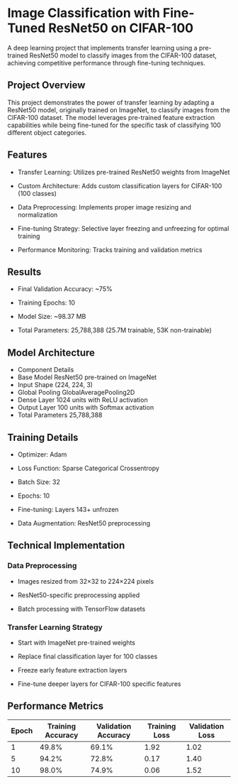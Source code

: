 # Image Classification with Fine-Tuned ResNet50 on CIFAR-100

A deep learning project that implements transfer learning using a pre-trained ResNet50 model to classify images from the CIFAR-100 dataset, achieving competitive performance through fine-tuning techniques.

## Project Overview
This project demonstrates the power of transfer learning by adapting a ResNet50 model, originally trained on ImageNet, to classify images from the CIFAR-100 dataset. The model leverages pre-trained feature extraction capabilities while being fine-tuned for the specific task of classifying 100 different object categories.

## Features
- Transfer Learning: Utilizes pre-trained ResNet50 weights from ImageNet

- Custom Architecture: Adds custom classification layers for CIFAR-100 (100 classes)

- Data Preprocessing: Implements proper image resizing and normalization

- Fine-tuning Strategy: Selective layer freezing and unfreezing for optimal training

- Performance Monitoring: Tracks training and validation metrics

## Results
- Final Validation Accuracy: ~75%

- Training Epochs: 10

- Model Size: ~98.37 MB

- Total Parameters: 25,788,388 (25.7M trainable, 53K non-trainable)

## Model Architecture
- Component	Details
- Base Model	ResNet50 pre-trained on ImageNet
- Input Shape	(224, 224, 3)
- Global Pooling	GlobalAveragePooling2D
- Dense Layer	1024 units with ReLU activation
- Output Layer	100 units with Softmax activation
- Total Parameters	25,788,388
## Training Details
- Optimizer: Adam

- Loss Function: Sparse Categorical Crossentropy

- Batch Size: 32

- Epochs: 10

- Fine-tuning: Layers 143+ unfrozen

- Data Augmentation: ResNet50 preprocessing

## Technical Implementation
### Data Preprocessing
- Images resized from 32×32 to 224×224 pixels

- ResNet50-specific preprocessing applied

- Batch processing with TensorFlow datasets

### Transfer Learning Strategy
- Start with ImageNet pre-trained weights

- Replace final classification layer for 100 classes

- Freeze early feature extraction layers

- Fine-tune deeper layers for CIFAR-100 specific features

## Performance Metrics
| Epoch | Training Accuracy | Validation Accuracy | Training Loss | Validation Loss |
|-------|-------------------|---------------------|---------------|-----------------|
| 1     | 49.8%             | 69.1%               | 1.92          | 1.02            |
| 5     | 94.2%             | 72.8%               | 0.17          | 1.40            |
| 10    | 98.0%             | 74.9%               | 0.06          | 1.52            |
